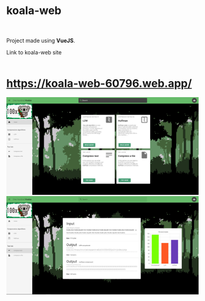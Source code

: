 # koala-web <br> <br>

Project made using **VueJS**. <br>

Link to koala-web site <br> <br>

# https://koala-web-60796.web.app/

![alt text](https://raw.githubusercontent.com/MadKirbyLV/koala-web/master/koala-screenshot.JPG)
![alt text](https://raw.githubusercontent.com/MadKirbyLV/koala-web/master/koala-screenshot-2.JPG)
